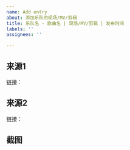 ```yaml
---
name: Add entry
about: 添加乐队的现场/MV/剪辑
title: 乐队名 - 歌曲名 | 现场/MV/剪辑 | 发布时间
labels: ''
assignees: ''

---
```


## 来源1
链接：

## 来源2
链接：

## 截图
